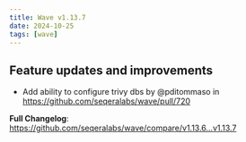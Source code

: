```yaml
---
title: Wave v1.13.7
date: 2024-10-25
tags: [wave]
---
```


## Feature updates and improvements

* Add ability to configure trivy dbs by @pditommaso in https://github.com/seqeralabs/wave/pull/720

**Full Changelog**: https://github.com/seqeralabs/wave/compare/v1.13.6...v1.13.7
